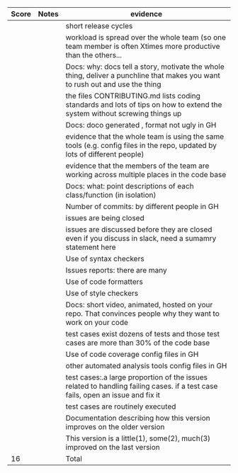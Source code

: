 | Score|Notes|evidence|
|-----|-|---------|
|||short release cycles||Evidence in GH|	
|||workload is spread over the whole team (so one team member is often Xtimes more productive than the others...||Evidence in GH|
|||Docs: why: docs tell a story, motivate the whole thing, deliver a punchline that makes you want to rush out and use the thing||Readme.md|
|||the files CONTRIBUTING.md lists coding standards and lots of tips on how to extend the system without screwing things up||Evidence in GH|
|||Docs: doco generated , format not ugly	in GH||Evidence in GH|
|||evidence that the whole team is using the same tools (e.g. config files in the repo, updated by lots of different people)|||
|||evidence that the members of the team are working across multiple places in the code base||Evidence in GH|	
|||Docs: what: point descriptions of each class/function (in isolation)||Evidence in GH|
|||Number of commits: by different people	in GH||Evidence in GH|
|||issues are being closed||Evidence in GH|
|||issues are discussed before they are closed	even if you discuss in slack, need a sumamry statement here|||
|||Use of syntax checkers||Used Autopep8|
|||Issues reports: there are many|||
|||Use of code formatters||Used autopep8|
|||Use of style checkers||Used Autopep8|
|||Docs: short video, animated, hosted on your repo. That convinces people why they want to work on your code||Readme.md|
|||test cases exist	dozens of tests and those test cases are more than 30% of the code base||Evidence in GH|
|||Use of code coverage	config files in GH||Coverage Badge in GH|
|||other automated analysis tools	config files in GH|||
|||test cases:.a large proportion of the issues related to handling failing cases.	if a test case fails, open an issue and fix it||Evidence in GH|
|||test cases are routinely executed||Travis|
|||Documentation describing how this version improves on the older version||Evidence in GH|	
|||This version is a little(1), some(2), much(3) improved on the last version||Tutor's assessment|
|16||Total|||	
